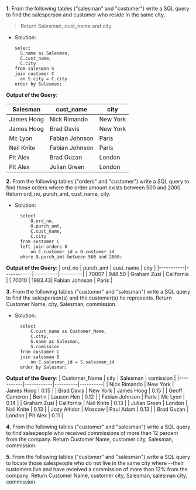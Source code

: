 **1.** From the following tables ("salesman" and "customer") write a SQL query to find the salesperson and customer who reside in the same city. 
> Return Salesman, cust_name and city.
- Solution:
  ```
  select
	S.name as Salesman,
	C.cust_name,
	C.city
  from salesman S
  join customer C
	on S.city = C.city
  order by Salesman;
  
**Output of the Query**:

| Salesman  | cust_name  | city | 
|-----------|------------|----------|
| James Hoog| Nick Rimando |	New York |
|James Hoog	| Brad Davis 	| New York |
|Mc Lyon 	| Fabian Johnson | Paris |
|Nail Knite	| Fabian Johnson |	Paris |
|Pit Alex	| Brad Guzan |	London |
|Pit Alex	| Julian Green |	London |

**2.** From the following tables ("orders" and "customer") write a SQL query to find those orders where the order amount exists between 500 and 2000. 
Return ord_no, purch_amt, cust_name, city.
- Solution:
  ```
	select
		O.ord_no,
		O.purch_amt,
		C.cust_name,
		C.city
	from customer C
	left join orders O
		on C.customer_id = O.customer_id
	where O.purch_amt between 500 and 2000;	

**Output of the Query**:
| ord_no  | purch_amt | cust_name | city |
|-----------|------------|----------|----------|
| 70007	| 948.50 |	Graham Zusi	| California |
| 70010	| 1983.43|	Fabian Johnson	| Paris |

**3.** From the following tables ("customer" and "salesman") write a SQL query to find the salesperson(s) and the customer(s) he represents. 
Return Customer Name, city, Salesman, commission.
- Solution:
  ```
	select
		C.cust_name as Customer_Name,
		C.city,
		S.name as Salesman,
		S.comission
	from customer C
	join salesman S
		on C.salesman_id = S.salesman_id
	order by Salesman;

**Output of the Query**:
| Customer_Name  | city | Salesman | comission |
|-----------|------------|----------|----------|
| Nick Rimando	| New York | James Hoog | 0.15 |
| Brad Davis |	New York | James Hoog	| 0.15 |
| Geoff Cameron	| Berlin | Lauson Hen |	0.12 |
| Fabian Johnson | Paris | Mc Lyon | 0.14 |
| Graham Zusi |	California | Nail Knite | 0.13 |
| Julian Green | London | Nail Knite | 0.13 |
| Jozy Altidor	| Moscow | Paul Adam | 0.13 |
| Brad Guzan |	London	 | Pit Alex | 0.11 |

**4.** From the following tables ("customer" and "salesman") write a SQL query to find salespeople who received commissions of more than 12 percent from the company. 
Return Customer Name, customer city, Salesman, commission.  

**5.** From the following tables ("customer" and "salesman") write a SQL query to locate those salespeople who do not live in the same city where 
--their customers live and have received a commission of more than 12% from the company. 
Return Customer Name, customer city, Salesman, salesman city, commission. 
